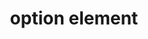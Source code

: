 ---
{
  "title": "option element",
  "description": "",
  "category": "html",
  "keywords": [
    "option element"
  ],
  "last_test_date": "2019-07-24",
  "test_results_url": "https://a11ysupport.io/tech/html/option_element",
  "stats": {
    "dragon_win": {
      "chrome": {
        "75": "a",
        "79": "a"
      }
    },
    "jaws": {
      "chrome": {
        "80": "y"
      },
      "ie": {
        "11": "a"
      },
      "firefox": {
        "73": "y"
      }
    },
    "narrator": {
      "edge": {
        "44": "a"
      }
    },
    "nvda": {
      "chrome": {
        "80": "y"
      },
      "firefox": {
        "73": "a"
      }
    },
    "orca": {
      "firefox": {
        "73": "a"
      }
    },
    "talkback": {
      "and_chr": {
        "80": "y"
      }
    },
    "va_and": {
      "and_chr": {
        "77": "y",
        "79": "y"
      }
    },
    "vo_ios": {
      "ios_saf": {
        "13.3.1": "a"
      }
    },
    "vo_macos": {
      "safari": {
        "13.0.5": "a"
      }
    },
    "vc_ios": {
      "ios_saf": {
        "13.3.1": "u",
        "13.0": "u"
      }
    },
    "vc_macos": {
      "safari": {
        "13.0.5": "a",
        "13.0.2": "a"
      }
    },
    "wsr": {
      "edge": {
        "44": null
      },
      "chrome": {
        "77": "n",
        "79": "n"
      }
    }
  },
  "links": {
    "WHATWG HTML spec for the option element": "https://html.spec.whatwg.org/#the-option-element",
    "HTML AAM for the option element": "https://w3c.github.io/html-aam/#el-option"
  }
}
---